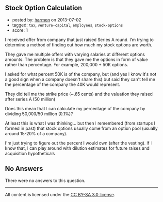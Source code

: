 ## Stock Option Calculation

- posted by: [harmon](https://stackexchange.com/users/-1/26861-harmon) on 2013-07-02
- tagged: `tax`, `venture-capital`, `employees`, `stock-options`
- score: 1

I received offer from company that just raised Series A round. I'm trying to determine a method of finding out how much my stock options are worth.

They gave me multiple offers with varying salaries at different options amounts. The problem is that they gave me the options in form of value rather than percentage. For example, 200,000 + 50K options.

I asked for what percent 50K is of the company, but (and yes I know it's not a good sign when a company doesn't share this) but said they can't tell me the percentage of the company the 40K would represent.

They did tell me the strike price (~.65 cents) and the valuation they raised after series A (50 million)

Does this mean that I can calculate my percentage of the company by dividing 50,000/50 million (0.1%)?

At least this is what I was thinking... but then I remembered (from startups I formed in past) that stock options usually come from an option pool (usually around 15-20% of a company).

I'm just trying to figure out the percent I would own (after the vesting). If I know that, I can play around with dilution estimates for future raises and acquisition hypotheticals


## No Answers

There were no answers to this question.


---

All content is licensed under the [CC BY-SA 3.0 license](https://creativecommons.org/licenses/by-sa/3.0/).
